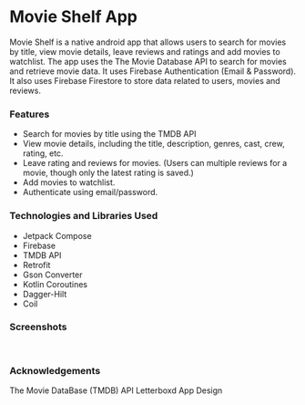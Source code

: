 # Movie Shelf App
Movie Shelf is a native android app that allows users to search for movies by title, view movie details, leave reviews and ratings and add movies to watchlist. The app uses the The Movie Database API to search for movies and retrieve movie data. It uses Firebase Authentication (Email & Password). It also uses Firebase Firestore to store data related to users, movies and reviews.

### Features
* Search for movies by title using the TMDB API
* View movie details, including the title, description, genres, cast, crew, rating, etc.
* Leave rating and reviews for movies. (Users can multiple reviews for a movie, though only the latest rating is saved.)
* Add movies to watchlist.
* Authenticate using email/password.

### Technologies and Libraries Used
* Jetpack Compose
* Firebase
* TMDB API
* Retrofit
* Gson Converter
* Kotlin Coroutines
* Dagger-Hilt
* Coil

### Screenshots
<img src="images/1.jpg" alt=""/>
<img src="images/2.jpg" alt=""/>
<img src="images/3.jpg" alt=""/>
<img src="images/4.jpg" alt=""/>
<img src="images/5.jpg" alt=""/>
<img src="images/6.jpg" alt=""/>
<img src="images/7.jpg" alt=""/>
<img src="images/8.jpg" alt=""/>

### Acknowledgements
The Movie DataBase (TMDB) API
Letterboxd App Design
